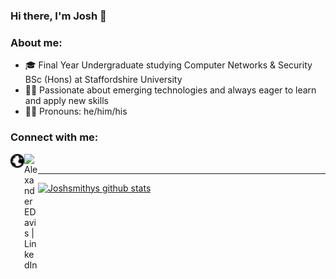 ### Hi there, I'm Josh 👋

### About me:

- 🎓  Final Year Undergraduate studying Computer Networks & Security BSc (Hons) at Staffordshire University
- 👨‍💻  Passionate about emerging technologies and always eager to learn and apply new skills
- 🤸‍♂️  Pronouns: he/him/his

### Connect with me:

[<img align="left" alt="Website" width="22px" src="https://raw.githubusercontent.com/iconic/open-iconic/master/svg/globe.svg" />][website]
[<img align="left" alt="AlexanderEDavis | LinkedIn" width="22px" src="https://cdn.jsdelivr.net/npm/simple-icons@v3/icons/linkedin.svg" />][linkedin]

<br />





---

[![Joshsmithys github stats](https://github-readme-stats.vercel.app/api?username=joshsmithy&count_private=true&show_icons=true)](https://github.com/Joshsmithy)

[website]: https://josh.jsmithy.uk
[linkedin]: https://www.linkedin.com/in/jsmithy
